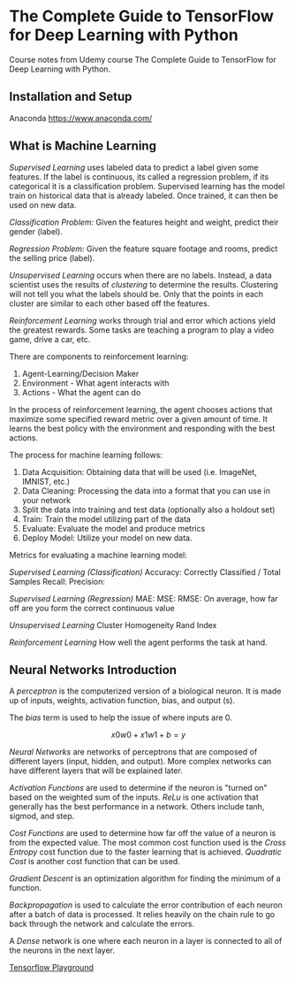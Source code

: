 # The Complete Guide to TensorFlow for Deep Learning with Python

Course notes from Udemy course The Complete Guide to TensorFlow for Deep Learning with Python.

## Installation and Setup

Anaconda
https://www.anaconda.com/

## What is Machine Learning

_Supervised Learning_ uses labeled data to predict a label given some features.  If the label is continuous, its called a regression problem, if its categorical it is a classification problem.  Supervised learning has the model train on historical data that is already labeled.  Once trained, it can then be used on new data.

_Classification Problem:_ Given the features height and weight, predict their gender (label).

_Regression Problem:_ Given the feature square footage and rooms, predict the selling price (label).

_Unsupervised Learning_ occurs when there are no labels.  Instead, a data scientist uses the results of _clustering_ to determine the results.  Clustering will not tell you what the labels should be.  Only that the points in each cluster are similar to each other based off the features.

_Reinforcement Learning_ works through trial and error which actions yield the greatest rewards.  Some tasks are teaching a program to play a video game, drive a car, etc.

There are components to reinforcement learning:

1) Agent-Learning/Decision Maker
2) Environment - What agent interacts with
3) Actions - What the agent can do

In the process of reinforcement learning, the agent chooses actions that maximize some specified reward metric over a given amount of time.  It learns the best policy with the environment and responding with the best actions.

The process for machine learning follows:

1) Data Acquisition: Obtaining data that will be used (i.e. ImageNet, IMNIST, etc.)
2) Data Cleaning: Processing the data into a format that you can use in your network
3) Split the data into training and test data (optionally also a holdout set)
4) Train: Train the model utilizing part of the data
5) Evaluate: Evaluate the model and produce metrics
6) Deploy Model: Utilize your model on new data.

Metrics for evaluating a machine learning model:

_Supervised Learning (Classification)_
Accuracy: Correctly Classified / Total Samples
Recall: 
Precision: 

_Supervised Learning (Regression)_
MAE: 
MSE: 
RMSE: 
On average, how far off are you form the correct continuous value

_Unsupervised Learning_
Cluster Homogeneity
Rand Index

_Reinforcement Learning_
How well the agent performs the task at hand.

## Neural Networks Introduction

A _perceptron_ is the computerized version of a biological neuron.  It is made up of inputs, weights, activation function, bias, and output (s).

The _bias_ term is used to help the issue of where inputs are 0.

```math
x0w0 + x1w1 + b = y
```

_Neural Networks_ are networks of perceptrons that are composed of different layers (input, hidden, and output).  More complex networks can have different layers that will be explained later.

_Activation Functions_ are used to determine if the neuron is "turned on" based on the weighted sum of the inputs.  _ReLu_ is one activation that generally has the best performance in a network.  Others include tanh, sigmod, and step.

_Cost Functions_ are used to determine how far off the value of a neuron is from the expected value.  The most common cost function used is the _Cross Entropy_ cost function due to the faster learning that is achieved.  _Quadratic Cost_ is another cost function that can be used.

_Gradient Descent_ is an optimization algorithm for finding the minimum of a function.

_Backpropagation_ is used to calculate the error contribution of each neuron after a batch of data is processed.  It relies heavily on the chain rule to go back through the network and calculate the errors.

A _Dense_ network is one where each neuron in a layer is connected to all of the neurons in the next layer.

[Tensorflow Playground](https://playground.tensorflow.org)